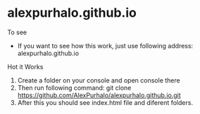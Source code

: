 # alexpurhalo.github.io

To see
* If you want to see how this work, just use following address: alexpurhalo.github.io

Hot it Works
1. Create a folder on your console and open console there
2. Then run following command: git clone https://github.com/AlexPurhalo/alexpurhalo.github.io.git
3. After this you should see index.html file and diferent folders. 
